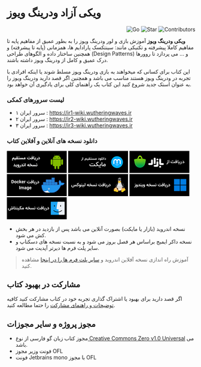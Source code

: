 # ویکی آزاد ودرینگ ویوز

<p align="end">
  <img alt="Go" src="https://persian-badge.vercel.app/api/badge/گو-00ADD8?logo=go&logoColor=white">
  <img alt="Star" src="https://persian-badge.vercel.app/api/github/stars/GachaIR/wutheringwaves?logoColor=white">
  <img alt="Contributors" src="https://persian-badge.vercel.app/api/github/contributors/GachaIR/wutheringwaves?logoColor=white">
</p>

**ویکی ودرینگ ویوز** آموزش بازی و لور ودرینگ ویوز را به بطور عمیق از مفاهیم پایه تا مفاهیم کاملا پیشرفته و تکنیکی مانند: سینتکسک پارادایم ها، همزمانی (پایه تا پیشرفته) و همچنین ساختار داده و الگوهای طراحی (Design Patterns) و ... می پردازد تا روورها درک عمیق و کامل از ودرینگ ویوز داشته باشند.

این کتاب برای کسانی که میخواهند به بازی ودرینگ ویوز مسلط شوند یا اینکه افرادی با تجربه در ودرینگ ویوز هستند مناسب می باشد و همچنین اگر قصد دارید ودرینگ ویوز را به عنوان استک جدید شروع کنید این کتاب یک راهنمای کلی برای یادگیری آن خواهد بود.

### لیست سرورهای کمکی

- سرور ایران ۱ : https://ir1-wiki.wutheringwaves.ir
- سرور ایران ۲ : https://ir2-wiki.wutheringwaves.ir
- سرور ایران ۳ : https://ir3-wiki.wutheringwaves.ir


### دانلود نسخه های آنلاین و آفلاین کتاب

[![direct download](static/assets/img/dl/dl.png)](https://github.com/GachaIR/android-book/releases) [![myket](static/assets/img/dl/myket.png)](https://myket.ir/app/com.farsi.book) [![cafebazzar](static/assets/img/dl/bazzar.png)](https://cafebazaar.ir/app/com.gofarsi.book) [![docker](static/assets/img/dl/docker.png)](https://hub.docker.com/r/farsi/book) [![linux](static/assets/img/dl/linux.png)](https://github.com/Farsi/book/releases) [![windows](static/assets/img/dl/windows.png)](https://github.com/Farsi/book/releases) [![mac](static/assets/img/dl/mac.png)](https://github.com/Farsi/book/releases)

- نسخه اندروید (بازار یا مایکت) بصورت آنلاین می باشد پس از بازدید در هر بخش کش می شود.
- نسخه داکر ایمیج براساس هر فصل بروز می شود و به نسبت نسخه های دسکتاپ و سایر پلت فرم ها دیرتر آپدیت می شود.

> آموزش راه اندازی نسخه آفلاین اندروید و [سایر پلت فرم ها را در اینجا](https://github.com/GachaIR/wutheringwaves/wiki/%D8%A2%D9%85%D9%88%D8%B2%D8%B4-%D8%A7%D8%B3%D8%AA%D9%81%D8%A7%D8%AF%D9%87-%D8%A7%D8%B2-%D9%86%D8%B3%D8%AE%D9%87-%D8%A2%D9%81%D9%84%D8%A7%DB%8C%D9%86-%DA%A9%D8%AA%D8%A7%D8%A8) مشاهده کنید.

## مشارکت در بهبود کتاب

اگر قصد دارید برای بهبود یا اشتراک گذاری تجربه خود در کتاب مشارکت کنید کافیه [توضیحات و راهنمای مشارکت](https://github.com/GachaIR/wutheringwaves/blob/main/COUNTRIBUTING.md) را حتما مطالعه کنید.

## مجوز پروژه و سایر مجوزات

- مجوز کتاب زبان گو فارسی از نوع[ Creative Commons Zero v1.0 Universal](https://github.com/GachaIR/wutheringwaves/blob/main/LICENSE) می باشد.
- فونت وزیر مجوز OFL
- فونت Jetbrains mono با مجوز OFL
